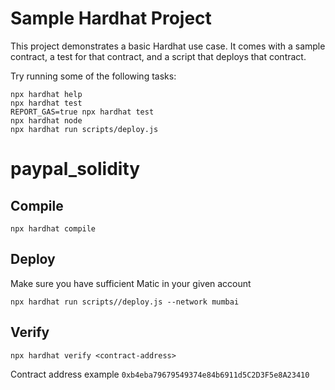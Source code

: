 # Sample Hardhat Project

This project demonstrates a basic Hardhat use case. It comes with a sample contract, a test for that contract, and a script that deploys that contract.

Try running some of the following tasks:

```shell
npx hardhat help
npx hardhat test
REPORT_GAS=true npx hardhat test
npx hardhat node
npx hardhat run scripts/deploy.js
```
# paypal_solidity

## Compile 
```shell
npx hardhat compile
```
## Deploy 
Make sure you have sufficient Matic in your given account
```shell
npx hardhat run scripts//deploy.js --network mumbai
```
## Verify

```shell
npx hardhat verify <contract-address>
```

Contract address example `0xb4eba79679549374e84b6911d5C2D3F5e8A23410`